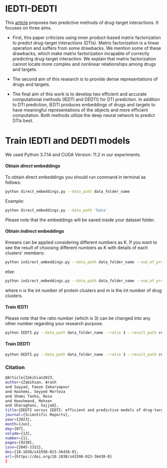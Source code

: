# IEDTI-DEDTI

This [article](https://doi.org/10.1038/s41598-023-36438-0) proposes two predictive methods of drug-target interactions. It focuses on three aims. 
-	First, this paper criticizes using inner product-based matrix factorization to predict drug-target interactions (DTIs). Matrix factorization is a linear operation and suffers from some drawbacks. We mention some of these drawbacks, which make matrix factorization incapable of correctly predicting drug-target interaction. We explain that matrix factorization cannot locate more complex and nonlinear relationships among drugs and targets. 

-	The second aim of this research is to provide dense representations of drugs and targets. 
 
-	The final aim of this work is to develop two efficient and accurate computational methods (IEDTI and DEDTI) for DTI prediction. In addition to DTI prediction, IEDTI produces embeddings of drugs and targets to have meaningful representations of the objects and more efficient computation. Both methods utilize the deep neural network to predict DTIs best.



# Train IEDTI and DEDTI models
We used Python 3.7.14 and CUDA Version: 11.2 in our experiments.

#### Obtain *direct* embeddings
To obtain direct embeddings you should run command in terminal as follows:
```bash
python direct_embeddings.py --data_path data_folder_name
```

Example:
```bash
python direct_embeddings.py --data_path 'Data'
```
Please note that the embeddings will be saved inside your dataset folder.

#### Obtain *indirect* embeddings

Kmeans can be applied considering different numbers as K. If you want to see the result of choosing different numbers as K with details of each clusters' members:

```bash
python indirect_embeddings.py --data_path data_folder_name --num_of_protein_clusters n --num_of_drug_clusters m --find_best_k True
```
else:

```bash
python indirect_embeddings.py --data_path data_folder_name --num_of_protein_clusters n --num_of_drug_clusters m
```

where n is the int number of protein clusters and m is the int number of drug clusters.
 
 
#### Train IEDTI
Please note that the ratio number (which is 3) can be changed into any other number regarding your research purpose.
```bash
python IEDTI.py --data_path data_folder_name --ratio 3 --result_path results_folder_name
```


#### Train DEDTI

```bash
python DEDTI.py --data_path data_folder_name --ratio 3 --result_path results_folder_name
```

### Citation

```bash
@Article{Zabihian2023,
author={Zabihian, Arash
and Sayyad, Faeze Zakaryapour
and Hashemi, Seyyed Morteza
and Shami Tanha, Reza
and Hooshmand, Mohsen
and Gharaghani, Sajjad},
title={DEDTI versus IEDTI: efficient and predictive models of drug-target interactions},
journal={Scientific Reports},
year={2023},
month={Jun},
day={07},
volume={13},
number={1},
pages={9238},
issn={2045-2322},
doi={10.1038/s41598-023-36438-0},
url={https://doi.org/10.1038/s41598-023-36438-0}
}

```
